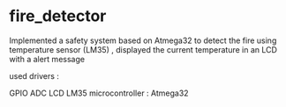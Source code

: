 # fire_detector

Implemented a safety system based on Atmega32 to detect the fire using temperature sensor (LM35) , displayed the current temperature in an LCD with a alert message

used drivers :

GPIO
ADC
LCD
LM35
microcontroller : Atmega32
